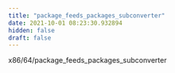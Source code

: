 ```yaml
---
title: "package_feeds_packages_subconverter"
date: 2021-10-01 08:23:30.932894
hidden: false
draft: false
---
```


x86/64/package_feeds_packages_subconverter

